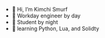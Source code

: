 
- 👋 Hi, I’m Kimchi Smurf 
- 👀 Workday engineer by day
- 🌱 Student by night 
- 🌱 learning Python, Lua, and Solidty
